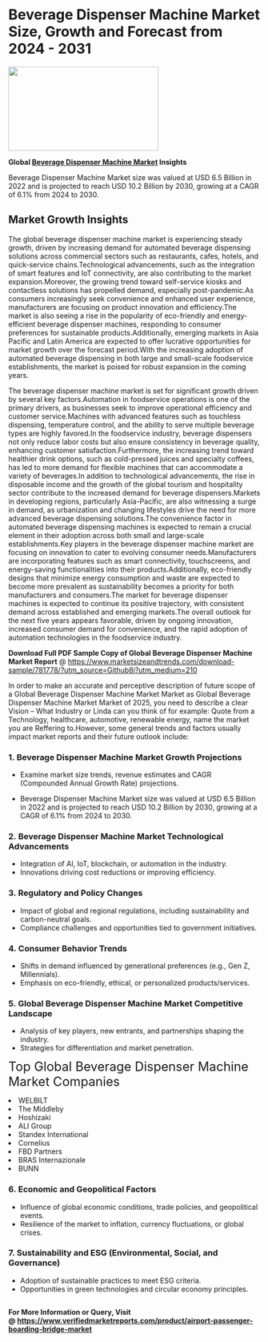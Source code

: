 <H1>Beverage Dispenser Machine Market Size, Growth and Forecast from 2024 - 2031</H1><img class="aligncenter size-medium wp-image-584254" src="https://thirdeyenews.in/wp-content/uploads/2024/09/Global-Market-Research-300x168.jpeg" alt="" width="300" height="168" /><p><strong>Global&nbsp;<a href="https://www.marketsizeandtrends.com/download-sample/781778/?utm_source=Github8j?utm_medium=210">Beverage Dispenser Machine Market</a> Insights</strong></p><p>Beverage Dispenser Machine Market size was valued at USD 6.5 Billion in 2022 and is projected to reach USD 10.2 Billion by 2030, growing at a CAGR of 6.1% from 2024 to 2030.</p><p><h2>Market Growth Insights</h2> <p>The global beverage dispenser machine market is experiencing steady growth, driven by increasing demand for automated beverage dispensing solutions across commercial sectors such as restaurants, cafes, hotels, and quick-service chains.Technological advancements, such as the integration of smart features and IoT connectivity, are also contributing to the market expansion.Moreover, the growing trend toward self-service kiosks and contactless solutions has propelled demand, especially post-pandemic.As consumers increasingly seek convenience and enhanced user experience, manufacturers are focusing on product innovation and efficiency.The market is also seeing a rise in the popularity of eco-friendly and energy-efficient beverage dispenser machines, responding to consumer preferences for sustainable products.Additionally, emerging markets in Asia Pacific and Latin America are expected to offer lucrative opportunities for market growth over the forecast period.With the increasing adoption of automated beverage dispensing in both large and small-scale foodservice establishments, the market is poised for robust expansion in the coming years.</p> <p>The beverage dispenser machine market is set for significant growth driven by several key factors.Automation in foodservice operations is one of the primary drivers, as businesses seek to improve operational efficiency and customer service.Machines with advanced features such as touchless dispensing, temperature control, and the ability to serve multiple beverage types are highly favored.In the foodservice industry, beverage dispensers not only reduce labor costs but also ensure consistency in beverage quality, enhancing customer satisfaction.Furthermore, the increasing trend toward healthier drink options, such as cold-pressed juices and specialty coffees, has led to more demand for flexible machines that can accommodate a variety of beverages.In addition to technological advancements, the rise in disposable income and the growth of the global tourism and hospitality sector contribute to the increased demand for beverage dispensers.Markets in developing regions, particularly Asia-Pacific, are also witnessing a surge in demand, as urbanization and changing lifestyles drive the need for more advanced beverage dispensing solutions.The convenience factor in automated beverage dispensing machines is expected to remain a crucial element in their adoption across both small and large-scale establishments.Key players in the beverage dispenser machine market are focusing on innovation to cater to evolving consumer needs.Manufacturers are incorporating features such as smart connectivity, touchscreens, and energy-saving functionalities into their products.Additionally, eco-friendly designs that minimize energy consumption and waste are expected to become more prevalent as sustainability becomes a priority for both manufacturers and consumers.The market for beverage dispenser machines is expected to continue its positive trajectory, with consistent demand across established and emerging markets.The overall outlook for the next five years appears favorable, driven by ongoing innovation, increased consumer demand for convenience, and the rapid adoption of automation technologies in the foodservice industry.</p> <p><span class=""><strong>Download Full PDF Sample Copy of Global Beverage Dispenser Machine Market Report</strong> @ <a href="https://www.marketsizeandtrends.com/download-sample/781778/?utm_source=Github8j?utm_medium=210" target="_blank">https://www.marketsizeandtrends.com/download-sample/781778/?utm_source=Github8j?utm_medium=210</a></span></p><p>In order to make an accurate and perceptive description of future scope of a Global&nbsp;Beverage Dispenser Machine Market Market as Global&nbsp;Beverage Dispenser Machine Market Market of 2025, you need to describe a clear Vision &ndash; What Industry or Linda can you think of for example: Quote from a Technology, healthcare, automotive, renewable energy, name the market you are Reffering to.However, some general trends and factors usually impact market reports and their future outlook include:</p><h3>1.&nbsp;<strong>Beverage Dispenser Machine Market Growth Projections</strong></h3><ul><li>Examine market size trends, revenue estimates and CAGR (Compounded Annual Growth Rate) projections.</li><li><p>Beverage Dispenser Machine Market size was valued at USD 6.5 Billion in 2022 and is projected to reach USD 10.2 Billion by 2030, growing at a CAGR of 6.1% from 2024 to 2030.</p></li></ul><h3>2.&nbsp;<strong>Beverage Dispenser Machine Market Technological Advancements</strong></h3><ul><li>Integration of AI, IoT, blockchain, or automation in the industry.</li><li>Innovations driving cost reductions or improving efficiency.</li></ul><h3>3.&nbsp;<strong>Regulatory and Policy Changes</strong></h3><ul><li>Impact of global and regional regulations, including sustainability and carbon-neutral goals.</li><li>Compliance challenges and opportunities tied to government initiatives.</li></ul><h3>4.&nbsp;<strong>Consumer Behavior Trends</strong></h3><ul><li>Shifts in demand influenced by generational preferences (e.g., Gen Z, Millennials).</li><li>Emphasis on eco-friendly, ethical, or personalized products/services.</li></ul><h3>5.&nbsp;<strong>Global Beverage Dispenser Machine Market Competitive Landscape</strong></h3><ul><li>Analysis of key players, new entrants, and partnerships shaping the industry.</li><li>Strategies for differentiation and market penetration.</li></ul><p data-pm-slice="1 1 []"><span style="color: inherit; font-family: inherit; font-size: 25px;">Top Global Beverage Dispenser Machine Market Companies</span></p><div class="" data-test-id=""><p><li>WELBILT</li><li> The Middleby</li><li> Hoshizaki</li><li> ALI Group</li><li> Standex International</li><li> Cornelius</li><li> FBD Partners</li><li> BRAS Internazionale</li><li> BUNN</li></p></div><h3>6.&nbsp;<strong>Economic and Geopolitical Factors</strong></h3><ul><li>Influence of global economic conditions, trade policies, and geopolitical events.</li><li>Resilience of the market to inflation, currency fluctuations, or global crises.</li></ul><h3>7.&nbsp;<strong>Sustainability and ESG (Environmental, Social, and Governance)</strong></h3><ul><li>Adoption of sustainable practices to meet ESG criteria.</li><li>Opportunities in green technologies and circular economy principles.</li></ul><h2><strong style="font-size: 14px;">For More Information or Query, Visit @&nbsp;</strong><a style="background-color: #ffffff; font-size: 14px;" href="https://www.marketsizeandtrends.com/report/beverage-dispenser-machine-market/" target="_blank">https://www.verifiedmarketreports.com/product/airport-passenger-boarding-bridge-market</a></h2>